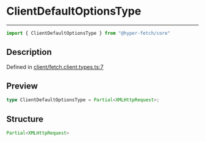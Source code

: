 

# ClientDefaultOptionsType

<div class="api-docs__separator" data-reactroot="">

---

</div><div class="api-docs__import" data-reactroot="">

```ts
import { ClientDefaultOptionsType } from "@hyper-fetch/core"
```

</div><div class="api-docs__section">

## Description

</div><div class="api-docs__description"><span class="api-docs__do-not-parse">



</span></div><p class="api-docs__definition">

Defined in [client/fetch.client.types.ts:7](https://github.com/BetterTyped/hyper-fetch/blob/2ce105c7/packages/core/src/client/fetch.client.types.ts#L7)

</p><div class="api-docs__section">

## Preview

</div><div class="api-docs__preview type single">

```ts
type ClientDefaultOptionsType = Partial<XMLHttpRequest>;
```

</div><div class="api-docs__section">

## Structure

</div><div class="api-docs__returns">

```ts
Partial<XMLHttpRequest>
```

</div>